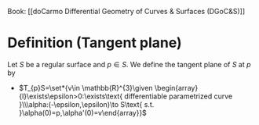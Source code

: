 Book: [[doCarmo Differential Geometry of Curves & Surfaces (DGoC&S)]]
# Definition (Tangent plane)
Let $S$ be a regular surface and $p\in S$.
We define the tangent plane of $S$ at $p$ by
- $T_{p}S=\set*{v\in \mathbb{R}^{3}\given \begin{array}{l}\exists\epsilon>0:\exists\text{ differentiable parametrized curve }\\\alpha:(-\epsilon,\epsilon)\to S\text{ s.t. }\alpha(0)=p,\alpha'(0)=v\end{array}}$